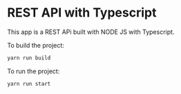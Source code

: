 # REST API with Typescript
This app is a REST APi built with NODE JS with Typescript.

To build the project: 
```bash
yarn run build
```

To run the project:
```bash 
yarn run start
```